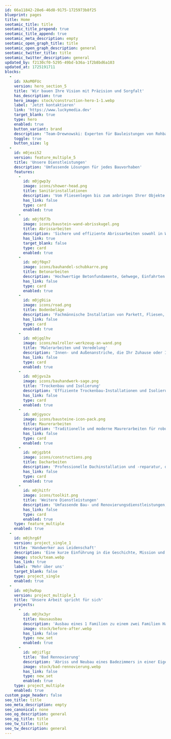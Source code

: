 ```yaml
---
id: 66a11842-28e6-46d8-9175-1725973b8f25
blueprint: pages
title: Home
seotamic_title: title
seotamic_title_prepend: true
seotamic_title_append: true
seotamic_meta_description: empty
seotamic_open_graph_title: title
seotamic_open_graph_description: general
seotamic_twitter_title: title
seotamic_twitter_description: general
updated_by: f2130cf0-5295-49bd-b36a-1f2b8bd6a103
updated_at: 1725191711
blocks:
  -
    id: XAoM0FUc
    version: hero_section_5
    title: 'Wir bauen Ihre Vision mit Präzision und Sorgfalt'
    has_description: true
    hero_image: stock/construction-hero-1-1.webp
    label: 'Jetzt kontaktieren'
    link: 'https://www.luckymedia.dev'
    target_blank: true
    type: hero
    enabled: true
    button_variant: brand
    description: 'Team-Drewnowski: Experten für Bauleistungen von Rohbauarbeiten bis zur Schlüsselfertigen Übergabe.'
    toggle: true
    button_size: lg
  -
    id: m0jexi52
    version: feature_multiple_5
    title: 'Unsere Dienstleistungen'
    description: 'Umfassende Lösungen für jedes Bauvorhaben'
    features:
      -
        id: m0jgwp3y
        image: icons/shower-head.png
        title: Sanitärinstallationen
        description: 'Vom Fliesenlegen bis zum anbringen Ihrer Objekte kümmern wir uns um Ihr ganzes Badezimmer.'
        has_link: false
        type: card
        enabled: true
      -
        id: m0jf6f7b
        image: icons/baustein-wand-abrisskugel.png
        title: Abrissarbeiten
        description: 'Sichere und effiziente Abrissarbeiten sowohl in Wohnungen, Häusern und Gewerbeimmobilien.'
        has_link: true
        target_blank: false
        type: card
        enabled: true
      -
        id: m0jf0qn7
        image: icons/bauhandel-schubkarre.png
        title: Betonarbeiten
        description: 'Hochwertige Betonfundamente, Gehwege, Einfahrten und dekorative Betonlösungen für Ihr Projekt.'
        has_link: false
        type: card
        enabled: true
      -
        id: m0jg9iia
        image: icons/road.png
        title: Bodenbeläge
        description: 'Fachmännische Installation von Parkett, Fliesen, Teppichböden und anderen Bodenbelägen für jeden Raum.'
        has_link: false
        type: card
        enabled: true
      -
        id: m0jgqlhv
        image: icons/malroller-werkzeug-an-wand.png
        title: 'Malerarbeiten und Veredelung'
        description: 'Innen- und Außenanstriche, die Ihr Zuhause oder Ihr Unternehmen in neuem Glanz erstrahlen lassen.'
        has_link: false
        type: card
        enabled: true
      -
        id: m0jgvs2a
        image: icons/bauhandwerk-sage.png
        title: 'Trockenbau und Isolierung'
        description: 'Effiziente Trockenbau-Installationen und Isolierungen zur Verbesserung der Energieeffizienz und Schalldämmung.'
        has_link: false
        type: card
        enabled: true
      -
        id: m0jgyocv
        image: icons/bausteine-icon-pack.png
        title: Maurerarbeiten
        description: 'Traditionelle und moderne Maurerarbeiten für robuste und ästhetisch ansprechende Strukturen.'
        has_link: false
        type: card
        enabled: true
      -
        id: m0jgzbt4
        image: icons/constructions.png
        title: Dacharbeiten
        description: 'Professionelle Dachinstallation und -reparatur, die Langlebigkeit und Schutz für Ihr Gebäude gewährleistet'
        has_link: false
        type: card
        enabled: true
      -
        id: m0jhitfr
        image: icons/toolkit.png
        title: 'Weitere Dienstleistungen'
        description: 'Umfassende Bau- und Renovierungsdienstleistungen, maßgeschneidert für Ihre individuellen Bedürfnisse'
        has_link: false
        type: card
        enabled: true
    type: feature_multiple
    enabled: true
  -
    id: m0jhrg6f
    version: project_single_1
    title: 'Handwerker aus Leidenschaft'
    description: 'Eine kurze Einführung in die Geschichte, Mission und Werte des Unternehmens'
    image: stock/team.webp
    has_link: true
    label: 'Mehr über uns'
    target_blank: false
    type: project_single
    enabled: true
  -
    id: m0jhw9ap
    version: project_multiple_1
    title: 'Unsere Arbeit spricht für sich'
    projects:
      -
        id: m0jhx3yr
        title: Hausausbau
        description: 'Ausbau eines 1 Familien zu einem zwei Familien Haus. Von der Dachaufstockung bis zum Innenausbau haben wir alles übernommen.'
        image: stock/before-after.webp
        has_link: false
        type: new_set
        enabled: true
      -
        id: m0jiflgz
        title: 'Bad Rennovierung'
        description: 'Abriss und Neubau eines Badezimmers in einer Eigentumswohnung.'
        image: stock/bad-rennovierung.webp
        has_link: false
        type: new_set
        enabled: true
    type: project_multiple
    enabled: true
custom_page_header: false
seo_title: title
seo_meta_description: empty
seo_canonical: none
seo_og_description: general
seo_og_title: title
seo_tw_title: title
seo_tw_description: general
---
```

